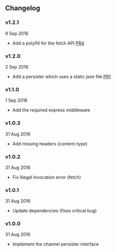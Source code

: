 ## Changelog

### v1.2.1
9 Sep 2016

* Add a polyfill for the fetch API [PR4](https://github.com/kadirahq/storybook-database-local/pull/4)

### v1.2.0
2 Sep 2016

* Add a persister which uses a static json file [PR1](https://github.com/kadirahq/storybook-database-local/pull/1)

### v1.1.0
1 Sep 2016

* Add the required express middleware

### v1.0.3
31 Aug 2016

* Add missing headers (content-type)

### v1.0.2
31 Aug 2016

* Fix Illegal Invocation error (fetch)

### v1.0.1
31 Aug 2016

* Update dependencies (fixes critical bug)

### v1.0.0
31 Aug 2016

* Implement the channel persister interface
